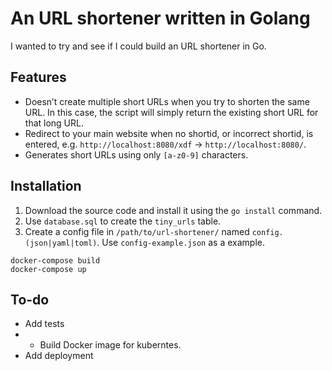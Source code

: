 # An URL shortener written in Golang

I wanted to try and see if I could build an URL shortener in Go.

## Features
* Doesn’t create multiple short URLs when you try to shorten the same URL. In this case, the script will simply return the existing short URL for that long URL.
* Redirect to your main website when no shortid, or incorrect shortid, is entered, e.g. `http://localhost:8080/xdf` → `http://localhost:8080/`.
* Generates short URLs using only `[a-z0-9]` characters.

## Installation
1. Download the source code and install it using the `go install` command.
2. Use `database.sql` to create the `tiny_urls` table.
3. Create a config file in `/path/to/url-shortener/` named `config.(json|yaml|toml)`. Use `config-example.json` as a example.
```
docker-compose build
docker-compose up
```

## To-do
* Add tests
* * Build Docker image for kuberntes. 
* Add deployment

